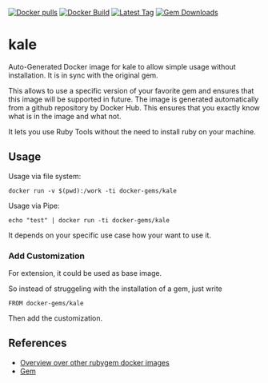 [![Docker pulls](https://img.shields.io/docker/pulls/rubygem/kale.svg)](https://hub.docker.com/r/rubygem/kale/)
[![Docker Build](https://img.shields.io/docker/automated/rubygem/kale.svg)](https://hub.docker.com/r/rubygem/kale/)
[![Latest Tag](https://img.shields.io/github/tag/docker-rubygem/kale.svg)](https://hub.docker.com/r/rubygem/kale/)
[![Gem Downloads](https://img.shields.io/gem/dt/kale.svg)](https://rubygems.org/gems/kale/)
# kale

Auto-Generated Docker image for kale to allow simple usage without installation.
It is in sync with the original gem.

This allows to use a specific version of your favorite gem and ensures that this image will be supported in future.
The image is generated automatically from a github repository by Docker Hub.
This ensures that you exactly know what is in the image and what not.

It lets you use Ruby Tools without the need to install ruby on your machine.

## Usage

Usage via file system:

`docker run -v $(pwd):/work -ti docker-gems/kale`

Usage via Pipe:

`echo "test" | docker run -ti docker-gems/kale`

It depends on your specific use case how your want to use it.

### Add Customization

For extension, it could be used as base image.

So instead of struggeling with the installation of a gem, just write

`FROM docker-gems/kale`

Then add the customization.

## References

 - [Overview over other rubygem docker images](https://github.com/thinkbot/docker-rubygem)
 - [Gem](https://rubygems.org/gems/kale/)
